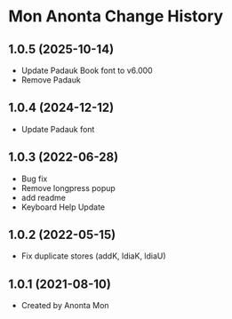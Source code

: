 Mon Anonta Change History
====================

1.0.5 (2025-10-14)
------------------
* Update Padauk Book font to v6.000
* Remove Padauk

1.0.4 (2024-12-12)
------------------
* Update Padauk font

1.0.3 (2022-06-28)
-----------------
* Bug fix
* Remove longpress popup
* add readme
* Keyboard Help Update

1.0.2 (2022-05-15)
------------------
* Fix duplicate stores (addK, ldiaK, ldiaU)

1.0.1 (2021-08-10)
----------------
* Created by Anonta Mon
